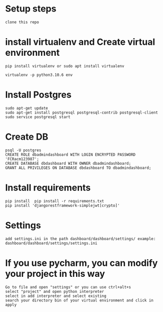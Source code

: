 # Setup steps

    clone this repo


# install virtualenv and Create virtual environment
    pip install virtualenv or sudo apt install virtualenv

    virtualenv -p python3.10.6 env


# Install Postgres

    sudo apt-get update
    sudo apt-get install postgresql postgresql-contrib postgresql-client
    sudo service postgresql start
    
 
 # Create DB
    psql -U postgres
    CREATE ROLE dbadmindashboard WITH LOGIN ENCRYPTED PASSWORD 'FCRacm123987';
    CREATE DATABASE dbdashboard WITH OWNER dbadmindashboard;
    GRANT ALL PRIVILEGES ON DATABASE dbdashboard TO dbadmindashboard;
    
# Install requirements
    pip install  pip install -r requirements.txt
    pip install 'djangorestframework-simplejwt[crypto]'
    

# Settings
    add settings.ini in the path dashboard/dashboard/settings/ example: dashboard/dashboard/settings/settings.ini
    
    
# If you use pycharm, you can modify your project in this way 
    Go to file and open "settings" or you can use ctrl+alt+s
    select "project" and open python interpreter
    select in add interpreter and select existing
    search your directory bin of your virtual environment and click in apply 
     
    




